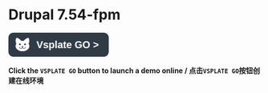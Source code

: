 # Drupal 7.54-fpm

<a href="https://www.vsplate.com/?docker-compose=https://github.com/vsplate/dcenvs/drupal/7.54-fpm"><img alt="VSPLATE GO" src="https://raw.githubusercontent.com/vsplate/images/master/vsgo_btn.png" width="200px"></a>

**Click the `VSPLATE GO` button to launch a demo online / 点击`VSPLATE GO`按钮创建在线环境**